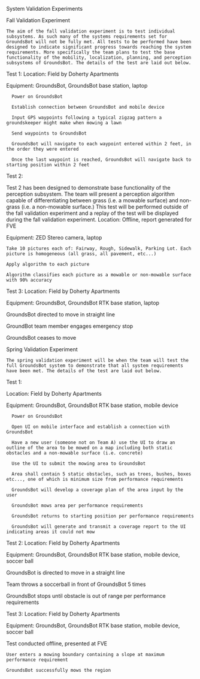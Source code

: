 System Validation Experiments

Fall Validation Experiment

	The aim of the fall validation experiment is to test individual subsystems. As such many of the systems requirements set for GroundsBot will not be fully met. All tests to be performed have been designed to indicate significant progress towards reaching the system requirements. More specifically the team plans to test the base functionality of the mobility, localization, planning, and perception subsystems of GroundsBot. The details of the test are laid out below.

Test 1:
  Location: Field by Doherty Apartments

  Equipment: GroundsBot, GroundsBot base station, laptop

      Power on GroundsBot 

      Establish connection between GroundsBot and mobile device

      Input GPS waypoints following a typical zigzag pattern a groundskeeper might make when mowing a lawn

      Send waypoints to GroundsBot

      GroundsBot will navigate to each waypoint entered within 2 feet, in the order they were entered

      Once the last waypoint is reached, GroundsBot will navigate back to starting position within 2 feet

Test 2:

Test 2 has been designed to demonstrate base functionality of the perception subsystem. The team will present a perception algorithm capable of differentiating between grass (i.e. a mowable surface) and non-grass (i.e. a non-mowable surface.) This test will be performed outside of the fall validation experiment and a replay of the test will be displayed during the fall validation experiment.
  Location: Offline, report generated for FVE
  
  Equipment: ZED Stereo camera, laptop

    Take 10 pictures each of: Fairway, Rough, Sidewalk, Parking Lot. Each picture is homogeneous (all grass, all pavement, etc...)

    Apply algorithm to each picture

    Algorithm classifies each picture as a mowable or non-mowable surface with 90% accuracy

Test 3:
  Location: Field by Doherty Apartments

  Equipment: GroundsBot, GroundsBot RTK base station, laptop
  
  GroundsBot directed to move in straight line
  
  GroundBot team member engages emergency stop

  GroundsBot ceases to move


Spring Validation Experiment

	The spring validation experiment will be when the team will test the full GroundsBot system to demonstrate that all system requirements have been met. The details of the test are laid out below.

Test 1:

  Location: Field by Doherty Apartments

  Equipment: GroundsBot, GroundsBot RTK base station, mobile device

      Power on GroundsBot

      Open UI on mobile interface and establish a connection with GroundsBot

      Have a new user (someone not on Team A) use the UI to draw an outline of the area to be mowed on a map including both static obstacles and a non-mowable surface (i.e. concrete)

      Use the UI to submit the mowing area to GroundsBot

      Area shall contain 5 static obstacles, such as trees, bushes, boxes etc..., one of which is minimum size from performance requirements

      GroundsBot will develop a coverage plan of the area input by the user

      GroundsBot mows area per performance requirements

      GroundsBot returns to starting position per performance requirements

      GroundsBot will generate and transmit a coverage report to the UI indicating areas it could not mow


Test 2:
  Location: Field by Doherty Apartments

  Equipment: GroundsBot, GroundsBot RTK base station, mobile device, soccer ball

  GroundsBot is directed to move in a straight line

  Team throws a soccerball in front of GroundsBot 5 times

  GroundsBot stops until obstacle is out of range per performance requirements

Test 3:
  Location: Field by Doherty Apartments

  Equipment: GroundsBot, GroundsBot RTK base station, mobile device, soccer ball

  Test conducted offline, presented at FVE
    
    User enters a mowing boundary containing a slope at maximum performance requirement
    
    GroundsBot successfully mows the region

